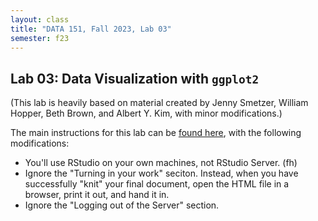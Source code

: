 ```yaml
---
layout: class
title: "DATA 151, Fall 2023, Lab 03"
semester: f23
---
```


## Lab 03: Data Visualization with `ggplot2`

(This lab is heavily based on material created by Jenny Smetzer,
William Hopper, Beth Brown, and Albert Y. Kim, with minor
modifications.)

The main instructions for this lab can be [found here](https://moderndive.github.io/moderndive_labs/static/PS/PS02_data_viz.html),
with the following modifications:

- You'll use RStudio on your own machines, not RStudio Server.
(fh)
- Ignore the "Turning in your work" seciton. Instead, when you have
  successfully "knit" your final document, open the HTML file in a
  browser, print it out, and hand it in.
- Ignore the "Logging out of the Server" section.

